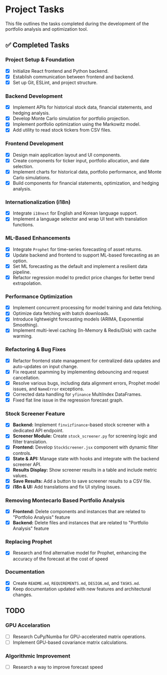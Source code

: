 # Project Tasks

This file outlines the tasks completed during the development of the portfolio analysis and optimization tool.

## ✅ Completed Tasks

### Project Setup & Foundation
- [x] Initialize React frontend and Python backend.
- [x] Establish communication between frontend and backend.
- [x] Set up Git, ESLint, and project structure.

### Backend Development
- [x] Implement APIs for historical stock data, financial statements, and hedging analysis.
- [x] Develop Monte Carlo simulation for portfolio projection.
- [x] Implement portfolio optimization using the Markowitz model.
- [x] Add utility to read stock tickers from CSV files.

### Frontend Development
- [x] Design main application layout and UI components.
- [x] Create components for ticker input, portfolio allocation, and date selection.
- [x] Implement charts for historical data, portfolio performance, and Monte Carlo simulations.
- [x] Build components for financial statements, optimization, and hedging analysis.

### Internationalization (i18n)
- [x] Integrate `i18next` for English and Korean language support.
- [x] Implement a language selector and wrap UI text with translation functions.

### ML-Based Enhancements
- [x] Integrate `Prophet` for time-series forecasting of asset returns.
- [x] Update backend and frontend to support ML-based forecasting as an option.
- [x] Set ML forecasting as the default and implement a resilient data pipeline.
- [x] Refactor regression model to predict price changes for better trend extrapolation.

### Performance Optimization
- [x] Implement concurrent processing for model training and data fetching.
- [x] Optimize data fetching with batch downloads.
- [x] Introduce lightweight forecasting models (ARIMA, Exponential Smoothing).
- [x] Implement multi-level caching (In-Memory & Redis/Disk) with cache warming.

### Refactoring & Bug Fixes
- [x] Refactor frontend state management for centralized data updates and auto-updates on input change.
- [x] Fix request spamming by implementing debouncing and request cancellation.
- [x] Resolve various bugs, including data alignment errors, Prophet model issues, and `NameError` exceptions.
- [x] Corrected data handling for `yfinance` MultiIndex DataFrames.
- [x] Fixed flat line issue in the regression forecast graph.

### Stock Screener Feature
- [x] **Backend:** Implement `finvizfinance`-based stock screener with a dedicated API endpoint.
- [x] **Screener Module:** Create `stock_screener.py` for screening logic and filter translation.
- [x] **Frontend:** Develop `StockScreener.jsx` component with dynamic filter controls.
- [x] **State & API:** Manage state with hooks and integrate with the backend screener API.
- [x] **Results Display:** Show screener results in a table and include metric values.
- [x] **Save Results:** Add a button to save screener results to a CSV file.
- [x] **i18n & UI:** Add translations and fix UI styling issues.

### Removing Montecarlo Based Portfolio Analysis
- [x] **Frontend:** Delete components and instances that are related to "Portfolio Analysis" feature
- [x] **Backend:** Delete files and instances that are related to "Portfolio Analysis" feature

### Replacing Prophet
- [x] Research and find alternative model for Prophet, enhancing the accuracy of the forecast at the cost of speed

### Documentation
- [x] Create `README.md`, `REQUIREMENTS.md`, `DESIGN.md`, and `TASKS.md`.
- [x] Keep documentation updated with new features and architectural changes.

## TODO

### GPU Accelaration
- [ ] Research CuPy/Numba for GPU-accelerated matrix operations.
- [ ] Implement GPU-based covariance matrix calculations.

### Algorithmic Improvement
- [ ] Research a way to improve forecast speed